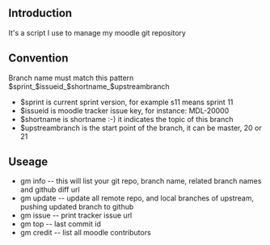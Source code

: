 ## Introduction
It's a script I use to manage my moodle git repository

## Convention
Branch name must match this pattern $sprint_$issueid_$shortname_$upstreambranch
- $sprint is current sprint version, for example s11 means sprint 11
- $issueid is moodle tracker issue key, for instance: MDL-20000
- $shortname is shortname :-) it indicates the topic of this branch
- $upstreambranch is the start point of the branch, it can be master, 20 or 21

## Useage
- gm info -- this will list your git repo, branch name, related branch names and github diff url
- gm update -- update all remote repo, and local branches of upstream, pushing updated branch to github
- gm issue -- print tracker issue url
- gm top -- last commit id
- gm credit -- list all moodle contributors
